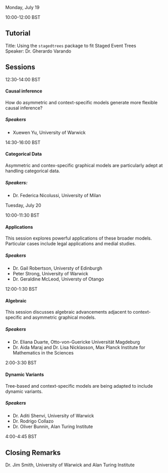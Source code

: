Monday, July 19

10:00-12:00 BST
## Tutorial 
Title: Using the `stagedtrees` package to fit Staged Event Trees  
Speaker: Dr. Gherardo Varando

## Sessions

12:30-14:00 BST
#### Causal inference 

How do asymmetric and context-specific models generate more flexible causal inference? 

##### Speakers
* Xuewen Yu, University of Warwick

14:30-16:00 BST
#### Categorical Data 

Asymmetric and contex-specific graphical models are particularly adept at handling categorical data. 

##### Speakers:
* Dr. Federica Nicolussi, University of Milan

Tuesday, July 20

10:00-11:30 BST
#### Applications

This session explores powerful applications of these broader models. Particular cases include legal applications and medial studies.

##### Speakers

* Dr. Gail Robertson, Universty of Edinburgh 
* Peter Strong, University of Warwick
* Dr. Geraldine McLeod, Universty of Otango


12:00-1:30 BST
#### Algebraic 

This session discusses algebraic advancements adjacent to context-specific and asymmetric graphical models. 
##### Speakers

* Dr. Eliana Duarte, Otto-von-Guericke Universität Magdeburg
* Dr. Aida Maraj and Dr. Lisa Nicklasson, Max Planck Institute for Mathematics in the Sciences

2:00-3:30 BST
#### Dynamic Variants

Tree-based and context-specific models are being adapted to include dynamic variants.

##### Speakers
* Dr. Aditi Shenvi, University of Warwick
* Dr. Rodrigo Collazo
* Dr. Oliver Bunnin, Alan Turing Institute


4:00-4:45 BST 
## Closing Remarks
Dr. Jim Smith, University of Warwick and Alan Turing Institute

